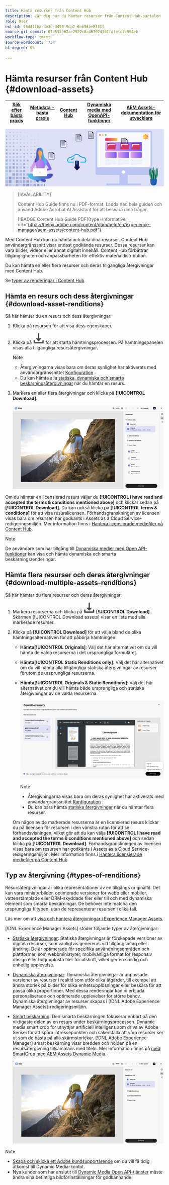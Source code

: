 ```yaml
---
title: Hämta resurser från Content Hub
description: Lär dig hur du hämtar resurser från Content Hub-portalen
role: User
exl-id: 96d4ffba-4e3e-4496-9da2-6eb36be8331f
source-git-commit: 07d533962ae2922c8a467924361fdfefc5c594eb
workflow-type: tm+mt
source-wordcount: '734'
ht-degree: 0%

---
```


# Hämta resurser från Content Hub {#download-assets}

| [Sök efter bästa praxis](/help/assets/search-best-practices.md) | [Metadata - bästa praxis](/help/assets/metadata-best-practices.md) | [Content Hub](/help/assets/product-overview.md) | [Dynamiska media med OpenAPI-funktioner](/help/assets/dynamic-media-open-apis-overview.md) | [AEM Assets-dokumentation för utvecklare](https://developer.adobe.com/experience-cloud/experience-manager-apis/) |
| ------------- | --------------------------- |---------|----|-----|

<!-- ![Download assets](assets/download-asset.jpg) -->
![Hämta resurser](assets/download-asset-genstudio.jpeg)

>[!AVAILABILITY]
>
>Content Hub Guide finns nu i PDF-format. Ladda ned hela guiden och använd Adobe Acrobat AI Assistant för att besvara dina frågor.
>
>[!BADGE Content Hub Guide PDF]{type=Informative url="https://helpx.adobe.com/content/dam/help/en/experience-manager/aem-assets/content-hub.pdf"}

Med Content Hub kan du hämta och dela dina resurser. Content Hub användargränssnitt visar endast godkända resurser. Dessa resurser kan vara bilder, videor eller annat digitalt innehåll. Content Hub förbättrar tillgängligheten och anpassbarheten för effektiv materialdistribution.

Du kan hämta en eller flera resurser och deras tillgängliga återgivningar med Content Hub.

Se [typer av renderingar i Content Hub](#types-of-renditions).

## Hämta en resurs och dess återgivningar {#download-asset-renditions}

Så här hämtar du en resurs och dess återgivningar:

1. Klicka på resursen för att visa dess egenskaper.

1. Klicka på ![download](/help/assets/assets/download-icon.svg) för att starta hämtningsprocessen. På hämtningspanelen visas alla tillgängliga resursåtergivningar.

   >[!NOTE]
   >
   * Återgivningarna visas bara om deras synlighet har aktiverats med användargränssnittet [Konfiguration](/help/assets/configure-content-hub-ui-options.md#renditions-content-hub) .
   * Du kan hämta alla [statiska, dynamiska och smarta beskärningsåtergivningar](#types-of-renditions) när du hämtar en resurs.

1. Markera en eller flera återgivningar och klicka på **[!UICONTROL Download]**.

   ![Hämta renderingar för en enskild resurs](/help/assets/assets/download-single-asset-renditions.png)


Om du hämtar en licensierad resurs väljer du **[!UICONTROL I have read and accepted the terms & conditions mentioned above]** och klickar sedan på **[!UICONTROL Download]**. Du kan också klicka på **[!UICONTROL terms & conditions]** för att visa resurslicensen. Förhandsgranskningen av licensen visas bara om resursen har godkänts i Assets as a Cloud Service-redigeringsmiljön. Mer information finns i [Hantera licensierade mediefiler på Content Hub](/help/assets/manage-licensed-assets-on-content-hub.md).

>[!NOTE]
>
De användare som har tillgång till [Dynamiska medier med Open API-funktioner](/help/assets/dynamic-media-open-apis-overview.md) kan visa och hämta dynamiska och smarta beskärningsrenderingar.

## Hämta flera resurser och deras återgivningar {#download-multiple-assets-renditions}

Så här hämtar du flera resurser och deras återgivningar:

1. Markera resurserna och klicka på ![Hämta](/help/assets/assets/download-icon.svg) **[!UICONTROL Download]**. Skärmen [!UICONTROL Download assets] visar en lista med alla markerade resurser.
1. Klicka på **[!UICONTROL Download]** för att välja bland de olika hämtningsalternativen för att påbörja hämtningen:

   * **Hämta[!UICONTROL Originals]**: Välj det här alternativet om du vill hämta de valda resurserna i det ursprungliga formuläret.
   * **Hämta[!UICONTROL Static Renditions only]**: Välj det här alternativet om du vill hämta alla tillgängliga statiska återgivningar av resurser förutom de ursprungliga resurserna.
   * **Hämta[!UICONTROL Originals & Static Renditions]**: Välj det här alternativet om du vill hämta både ursprungliga och statiska återgivningar av de valda resurserna.

     ![Hämta flera återgivningar](/help/assets/assets/download-multiple-renditions.png)

     >[!NOTE]
     >
     * Återgivningarna visas bara om deras synlighet har aktiverats med användargränssnittet [Konfiguration](/help/assets/configure-content-hub-ui-options.md#renditions-content-hub) .
     * Du kan bara hämta [statiska återgivningar](#types-of-renditions) när du hämtar flera resurser.

   Om någon av de markerade resurserna är en licensierad resurs klickar du på licensen för resursen i den vänstra rutan för att se förhandsvisningen, vilket gör att du kan välja **[!UICONTROL I have read and accepted the terms & conditions mentioned above]** och sedan klicka på **[!UICONTROL Download]**. Förhandsgranskningen av licensen visas bara om resursen har godkänts i Assets as a Cloud Service-redigeringsmiljön. Mer information finns i [Hantera licensierade mediefiler på Content Hub](/help/assets/manage-licensed-assets-on-content-hub.md).

   <!--![download-multiple-license](/help/assets/assets/download-multiple-license.png)-->

<!--1. On the Content Hub homepage, select the asset and click **Download**. The **Download assets** dialog box displays a license or list of licenses associated with the selected assets in the left pane. 
1. Click a license in the left pane to see its PDF in the middle pane and the associated assets with it in the right pane. The license PDF preview is displayed only if the license is approved in your Assets as a Cloud Service environment. [Approve the license PDFs](/help/assets/approve-assets-content-hub.md) of the selected assets to see their previews.
1. Optional: Click ![remove-icon](/help/assets/assets/remove-icon.svg) to remove a license from the dialog box.
1. Select **I have read and accept all the terms and conditions mentioned above.** 
1. Click **Download** to download the selected assets.-->

<!---This dialog box displays the list of licenses associated with the selected assets in the left pane. Select a license to preview its terms and conditions (in pdf format) in the middle pane and the preview of the associated assets to the license in the right. Reviewed licenses are highlighted in light blue.


The dialog box that displays depends on whether the download list includes expired assets or only non-expired assets. <br/>
**Download expired assets dialog box:** This dialog box displays the expired assets' preview along with their expiry date in the left pane. The expired assets' count out of total selected displays in the right pane. Click **Proceed with all assets** to download expired assets with other assets (if present). The Download assets dialog box displays. See the [Download assets dialog box](#Download-asset-dialog-box) to proceed further.
    
    >[!NOTE]
    >
    >[Enable the download option for expired assets](/help/assets/configure-content-hub-ui-options.md#expired-assets-content-hub) to download them. Only expired assets that have enabled downloading are available for download.

   <a id="Download-asset-dialog-box"></a> **Download assets dialog box:** This dialog box displays the list of licenses associated with the selected assets in the left pane. Select a license to preview its terms and conditions (in pdf format) in the middle pane and the associated assets' preview and their count in the right pane. Reviewed licenses are highlighted in light blue.

    >[!NOTE]
    >
    > The **Download Asset dialog box** previews licensing terms and conditions only for approved licenses. [Approve the assets' licenses](/help/assets/approve-assets-content-hub.md) before downloading them to preview their licensing terms in the **Download Asset dialog box**.

1. Click  ![remove-icon](/help/assets/assets/remove-icon.svg) to remove a license from the download dialog box. 

1. Accept the terms and conditions and then click **Download** to download assets associated with the available licenses in the left pane.-->
<!--![download-multiple-license](/help/assets/assets/download-multiple-license.png)-->

<!---
### Download non-licensed Assets {#download-non-licensed-assets}

 To download non-licensed assets, select the assets and click ![download](/help/assets/assets/download-icon.svg) from the top rail.-->


## Typ av återgivning {#types-of-renditions}

Resursåtergivningar är olika representationer av en tillgångs originalfil. Det kan vara miniatyrbilder, optimerade versioner för webb eller mobiler, vattenstämplade eller DRM-skyddade filer eller till och med dynamiska element som smarta beskärningar. De behöver inte matcha den ursprungliga filtypen, utan de representerar resursen i olika fall.

Läs mer om att [visa och hantera återgivningar i Experience Manager Assets](/help/assets/renditions.md).

[!DNL Experience Manager Assets] stöder följande typer av återgivningar:

* [Statiska återgivningar](/help/assets/renditions.md#static-renditions): Statiska återgivningar är förskapade versioner av digitala resurser, som vanligtvis genereras vid tillgångsintag eller ändring. De är optimerade för specifika användningsområden och plattformar, som webbminiatyrer, mobilvänliga format för responsiv design eller högupplösta filer för utskrift, vilket ger en smidig och enhetlig upplevelse.

* [Dynamiska återgivningar](/help/assets/renditions.md#dynamic-renditions): Dynamiska återgivningar är anpassade versioner av resurser i realtid som utför olika åtgärder, till exempel att ändra storlek på bilder för olika enhetsupplösningar eller beskära för att passa olika proportioner. Med dessa renderingar kan ni erbjuda personaliserade och optimerade upplevelser för större behov. Dynamiska återgivningar av resurser skapas i [!DNL Adobe Experience Manager Assets]-redigeringsmiljön.

* [Smart beskärning](/help/assets/dynamic-media/image-profiles.md#creating-image-profiles): Den smarta beskärningen fokuserar enbart på den viktigaste delen av en resurs under beskärningsprocessen. Dynamic media smart crop for utnyttjar artificiell intelligens som drivs av Adobe Sensei för att spåra intressepunkten och säkerställa att våra resurser ser ut som de bästa på alla skärmstorlekar. [!DNL Adobe Experience Manager] smart beskärning visar bredden och höjden på en resursåtergivning tillsammans med titeln. Mer information finns på [med SmartCrop med AEM Assets Dynamic Media](https://experienceleague.adobe.com/en/docs/experience-manager-learn/assets/dynamic-media/images/smart-crop-feature-video-use).

  ![Återgivningstyper](/help/assets/assets/renditions-types.png)


>[!NOTE]
> 
* [Skapa och skicka ett Adobe kundsupportärende](https://helpx.adobe.com/enterprise/using/support-for-experience-cloud.html) om du vill få tidig åtkomst till Dynamic Media-kontot.
* Nya kunder som har anslutit till [Dynamic Media Open API-tjänster](/help/assets/dynamic-media-open-apis-overview.md) måste ändra sina befintliga bildförinställningar för godkännande.



